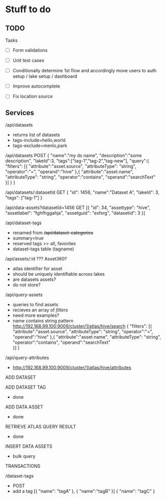 # Stuff to do

## TODO
Tasks
- [ ] Form validations
- [ ] Unit test cases
- [ ] Conditionally determine 1st flow and accordingly move users to auth setup / lake setup / dashboard
- [ ] Improve autocomplete
- [ ] Fix location source


## Services
/api/datasets
- returns list of datasets
- tags-include=hello,world
- tags-exclude=menlo,park


/api/datasets
POST
{
  "name":"my ds name",
  "description":"some description",
  "lakeId":3,
  "tags":["tag-1","tag-2","tag-new"],
  "query":{
    "filters":  [{
      "attribute":"asset.source",
      "attributeType": "string",
      "operator":"=",
      "operand":"hive"
    },{
      "attribute":"asset.name",
      "attributeType": "string",
      "operator":"contains",
      "operand":"searchText"     
   }]
  }
}

/api/datasets/:datasetId
GET
{
  "id": 1456,
  "name":"Dataset A",
  "lakeId": 3,
  "tags": ["tag-1"]
}

/api/data-assets?datasetId=1456
GET
[{
  "id": 34,
  "assettype": "hive",
  "assetlabel": "fghfhggahja",
  "assetguid": "esfsrg",
  "datasetid": 3
}]

/api/dataset-tags
- renamed from ~~/api/dataset-categories~~
- summary=true
- reserved tags >> all, favorites
- dataset-tags table (tagname)

/api/assets/:id ??? Asset360?
- atlas identifier for asset
- should be uniquely identifiable across lakes
- are datasets assets?
- do not store?

/api/query-assets
- queries to find assets
- recieves an array of _filters_
- need more examples?
- name contains string pattern
http://192.168.99.100:9009/cluster/1/atlas/hive/search
{
  "filters":  [{
    "attribute":"asset.source",
    "attributeType": "string",
    "operator":"=",
    "operand":"hive"
  },{
    "attribute":"asset.name",
    "attributeType": "string",
    "operator":"contains",
    "operand":"searchText"     
  }]
}

/api/query-attributes
- http://192.168.99.100:9009/cluster/1/atlas/hive/attributes


ADD DATASET

ADD DATASET TAG
- done

ADD DATA ASSET
- done

RETRIEVE ATLAS QUERY RESULT
- done

INSERT DATA ASSETS
- bulk query



TRANSACTIONS



/dataset-tags
- POST
- add a tag
[{
  "name": "tagA"
}, {
  "name":"tagB"
}]
{
  "name": "tagC"
}
